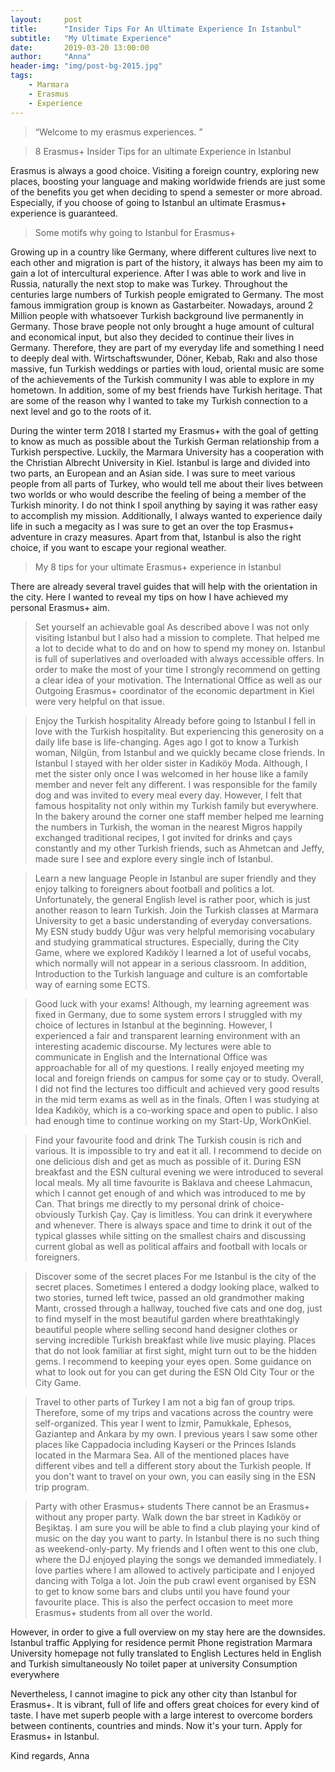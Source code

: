 ```yaml
---
layout:     post
title:      "Insider Tips For An Ultimate Experience In Istanbul"
subtitle:   "My Ultimate Experience"
date:       2019-03-20 13:00:00
author:     "Anna"
header-img: "img/post-bg-2015.jpg"
tags:
    - Marmara
    - Erasmus
    - Experience
---
```


> “Welcome to my erasmus experiences. ”


> 8 Erasmus+ Insider Tips for an ultimate Experience in Istanbul

Erasmus is always a good choice. Visiting a foreign country, exploring new places, boosting your language and making worldwide friends are just some of the benefits you get when deciding to spend a semester or more abroad. Especially, if you choose of going to Istanbul an ultimate Erasmus+ experience is guaranteed.

> Some motifs why going to Istanbul for Erasmus+

Growing up in a country like Germany, where different cultures live next to each other and migration is part of the history, it always has been my aim to gain a lot of intercultural experience. After I was able to work and live in Russia, naturally the next stop to make was Turkey.
Throughout the centuries large numbers of Turkish people emigrated to Germany. The most famous immigration group is known as Gastarbeiter. Nowadays, around 2 Million people with whatsoever Turkish background live permanently in Germany. Those brave people not only brought a huge amount of cultural and economical input, but also they decided to continue their lives in Germany. Therefore, they are part of my everyday life and something I need to deeply deal with. Wirtschaftswunder, Döner, Kebab, Rakı and also those massive, fun Turkish weddings or parties with loud, oriental music are some of the achievements of the Turkish community I was able to explore in my hometown. In addition, some of my best friends have Turkish heritage. That are some of the reason why I wanted to take my Turkish connection to a next level and go to the roots of it.

During the winter term 2018 I started my Erasmus+ with the goal of getting to know as much as possible about the Turkish German relationship from a Turkish perspective. Luckily, the Marmara University has a cooperation with the Christian Albrecht University in Kiel. Istanbul is large and divided into two parts, an European and an Asian side. I was sure to meet various people from all parts of Turkey, who would tell me about their lives between two worlds or who would describe the feeling of being a member of the Turkish minority. I do not think I spoil anything by saying it was rather easy to accomplish my mission.
Additionally, I always wanted to experience daily life in such a megacity as I was sure to get an over the top Erasmus+ adventure in crazy measures. Apart from that, Istanbul is also the right choice, if you want to escape your regional weather.


> My 8 tips for your ultimate Erasmus+ experience in Istanbul

There are already several travel guides that will help with the orientation in the city. Here I wanted to reveal my tips on how I have achieved my personal Erasmus+ aim.

> Set yourself an achievable goal
As described above I was not only visiting Istanbul but I also had a mission to complete. That helped me a lot to decide what to do and on how to spend my money on. Istanbul is full of superlatives and overloaded with always accessible offers. In order to make the most of your time I strongly recommend on getting a clear idea of your motivation. The International Office as well as our Outgoing Erasmus+ coordinator of the economic department in Kiel were very helpful on that issue.

> Enjoy the Turkish hospitality
Already before going to Istanbul I fell in love with the Turkish hospitality. But experiencing this generosity on a daily life base is life-changing. Ages ago I got to know a Turkish woman, Nilgün, from Istanbul and we quickly became close friends. In Istanbul I stayed with her older sister in Kadıköy Moda. Although, I met the sister only once I was welcomed in her house like a family member and never felt any different. I was responsible for the family dog and was invited to every meal every day. However, I felt that famous hospitality not only within my Turkish family but everywhere. In the bakery around the corner one staff member helped me learning the numbers in Turkish, the woman in the nearest Migros happily exchanged traditional recipes, I got invited for drinks and çays constantly and my other Turkish friends, such as Ahmetcan and Jeffy, made sure I see and explore every single inch of Istanbul.

> Learn a new language
People in Istanbul are super friendly and they enjoy talking to foreigners about football and politics a lot. Unfortunately, the general English level is rather poor, which is just another reason to learn Turkish. Join the Turkish classes at Marmara University to get a basic understanding of everyday conversations. My ESN study buddy Uğur was very helpful memorising vocabulary and studying grammatical structures. Especially, during the City Game, where we explored Kadıköy I learned a lot of useful vocabs, which normally will not appear in a serious classroom. In addition, Introduction to the Turkish language and culture is an comfortable way of earning some ECTS.

> Good luck with your exams!
Although, my learning agreement was fixed in Germany, due to some system errors I struggled with my choice of lectures in Istanbul at the beginning. However, I experienced a fair and transparent learning environment with an interesting academic discourse. My lectures were able to communicate in English and the International Office was approachable for all of my questions. I really enjoyed meeting my local and foreign friends on campus for some çay or to study. Overall, I did not find the lectures too difficult and achieved very good results in the mid term exams as well as in the finals. Often I was studying at Idea Kadıköy, which is a co-working space and open to public. I also had enough time to continue working on my Start-Up, WorkOnKiel.

> Find your favourite food and drink
The Turkish cousin is rich and various. It is impossible to try and eat it all. I recommend to decide on one delicious dish and get as much as possible of it. During ESN breakfast and the ESN cultural evening we were introduced to several local meals. My all time favourite is Baklava and cheese Lahmacun, which I cannot get enough of and which was introduced to me by Can.
That brings me directly to my personal drink of choice- obviously Turkish Çay. Çay is limitless. You can drink it everywhere and whenever. There is always space and time to drink it out of the typical glasses while sitting on the smallest chairs and discussing current global as well as political affairs and football with locals or foreigners.

> Discover some of the secret places
For me Istanbul is the city of the secret places. Sometimes I entered a dodgy looking place, walked to two stories, turned left twice, passed an old grandmother making Mantı, crossed through a hallway, touched five cats and one dog, just to find myself in the most beautiful garden where breathtakingly beautiful people where selling second hand designer clothes or serving incredible Turkish breakfast while live music playing. Places that do not look familiar at first sight, might turn out to be the hidden gems. I recommend to keeping your eyes open. Some guidance on what to look out for you can get during the ESN Old City Tour or the City Game.

> Travel to other parts of Turkey
I am not a big fan of group trips. Therefore, some of my trips and vacations across the country were self-organized. This year I went to İzmir, Pamukkale, Ephesos, Gaziantep and Ankara by my own. I previous years I saw some other places like Cappadocia including Kayseri or the Princes Islands located in the Marmara Sea. All of the mentioned places have different vibes and tell a different story about the Turkish people. If you don't want to travel on your own, you can easily sing in the ESN trip program.

> Party with other Erasmus+ students
There cannot be an Erasmus+ without any proper party. Walk down the bar street in Kadıköy or Beşiktaş. I am sure you will be able to find a club playing your kind of music on the day you want to party. In Istanbul there is no such thing as weekend-only-party. My friends and I often went to this one club, where the DJ enjoyed playing the songs we demanded
immediately. I love parties where I am allowed to actively participate and I enjoyed dancing with Tolga a lot.
Join the pub crawl event organised by ESN to get to know some bars and clubs until you have found your favourite place. This is also the perfect occasion to meet more Erasmus+ students from all over the world.

However, in order to give a full overview on my stay here are the downsides.
Istanbul traffic
Applying for residence permit
Phone registration
Marmara University homepage not fully translated to English
Lectures held in English and Turkish simultaneously
No toilet paper at university
Consumption everywhere

Nevertheless, I cannot imagine to pick any other city than Istanbul for Erasmus+. It is vibrant, full of life and offers great choices for every kind of taste. I have met superb people with a large interest to overcome borders between continents, countries and minds.
Now it's your turn. Apply for Erasmus+ in Istanbul.

Kind regards,
Anna



